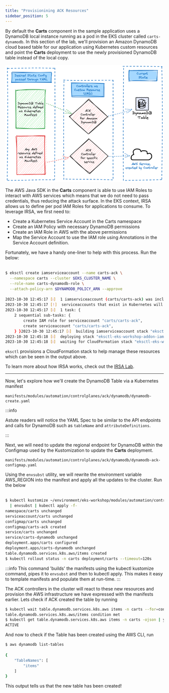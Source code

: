 ```yaml
---
title: "Provisionining ACK Resources"
sidebar_position: 5
---
```


By default the **Carts** component in the sample application uses a DynamoDB local instance running as a pod in the EKS cluster called ```carts-dynamodb```. In this section of the lab, we'll provision an Amazon DynamoDB cloud based table for our application using Kubernetes custom resources and point the **Carts** deployment to use the newly provisioned DynamoDB table instead of the local copy.

![ACK reconciler concept](./assets/ack-desired-current-ddb.png)

The AWS Java SDK in the **Carts** component is able to use IAM Roles to interact with AWS services which means that we do not need to pass credentials, thus reducing the attack surface. In the EKS context, IRSA allows us to define per pod IAM Roles for applications to consume. To leverage IRSA, we first need to:

- Create a Kubernetes Service Account in the Carts namespace
- Create an IAM Policy with necessary DynamoDB permissions
- Create an IAM Role in AWS with the above permissions
- Map the Service Account to use the IAM role using Annotations in the Service Account definition.

Fortunately, we have a handy one-liner to help with this process. Run the below:

```bash

$ eksctl create iamserviceaccount --name carts-ack \
  --namespace carts --cluster $EKS_CLUSTER_NAME \
  --role-name carts-dynamodb-role \
  --attach-policy-arn $DYNAMODB_POLICY_ARN --approve
  
2023-10-30 12:45:17 [ℹ]  1 iamserviceaccount (carts/carts-ack) was included (based on the include/exclude rules)
2023-10-30 12:45:17 [!]  serviceaccounts that exist in Kubernetes will be excluded, use --override-existing-serviceaccounts to override
2023-10-30 12:45:17 [ℹ]  1 task: { 
    2 sequential sub-tasks: { 
        create IAM role for serviceaccount "carts/carts-ack",
        create serviceaccount "carts/carts-ack",
    } }2023-10-30 12:45:17 [ℹ]  building iamserviceaccount stack "eksctl-eks-workshop-addon-iamserviceaccount-carts-carts-ack"
2023-10-30 12:45:18 [ℹ]  deploying stack "eksctl-eks-workshop-addon-iamserviceaccount-carts-carts-ack"
2023-10-30 12:45:18 [ℹ]  waiting for CloudFormation stack "eksctl-eks-workshop-addon-iamserviceaccount-carts-carts-ack"

```
```eksctl``` provisions a CloudFormation stack to help manage these resources which can be seen in the  output above.

To learn more about how IRSA works, check out the [IRSA Lab](../../../security/iam-roles-for-service-accounts/index.md).

---

Now, let's explore how we'll create the DynamoDB Table via a Kubernetes manifest

```file
manifests/modules/automation/controlplanes/ack/dynamodb/dynamodb-create.yaml
```

:::info

Astute readers will notice the YAML Spec to be similar to the API endpoints and calls for DynamoDB such as ```tableName``` and ```attributeDefinitions```.

:::

Next, we will need to update the regional endpoint for DynamoDB within the Configmap used by the Kustomization to update the **Carts** deployment.

```file
manifests/modules/automation/controlplanes/ack/dynamodb/dynamodb-ack-configmap.yaml
```

Using the ```envsubst``` utility, we will rewrite the environment variable AWS_REGION into the manifest and apply all the updates to the cluster. Run the below

```bash

$ kubectl kustomize ~/environment/eks-workshop/modules/automation/controlplanes/ack/dynamodb \
  | envsubst | kubectl apply -f-
namespace/carts unchanged
serviceaccount/carts unchanged
configmap/carts unchanged
configmap/carts-ack created
service/carts unchanged
service/carts-dynamodb unchanged
deployment.apps/carts configured
deployment.apps/carts-dynamodb unchanged
table.dynamodb.services.k8s.aws/items created
$ kubectl rollout status -n carts deployment/carts --timeout=120s
```

:::info
This command 'builds' the manifests using the kubectl kustomize command, pipes it to ```envsubst``` and then to kubectl apply. This makes it easy to template manifests and populate them at run-time.
:::

The ACK controllers in the cluster will react to these new resources and provision the AWS infrastructure we have expressed with the manifests earlier. Lets check if ACK created the table by running

```bash
$ kubectl wait table.dynamodb.services.k8s.aws items -n carts --for=condition=ACK.ResourceSynced --timeout=15m
table.dynamodb.services.k8s.aws/items condition met
$ kubectl get table.dynamodb.services.k8s.aws items -n carts -ojson | yq '.status."tableStatus"'
ACTIVE
```

And now to check if the Table has been created using the AWS CLI, run

```bash
$ aws dynamodb list-tables

{
    "TableNames": [
        "items"
    ]
}

```

This output tells us that the new table has been created!